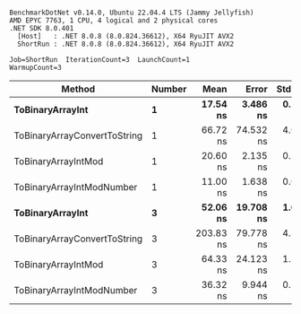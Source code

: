 ```

BenchmarkDotNet v0.14.0, Ubuntu 22.04.4 LTS (Jammy Jellyfish)
AMD EPYC 7763, 1 CPU, 4 logical and 2 physical cores
.NET SDK 8.0.401
  [Host]   : .NET 8.0.8 (8.0.824.36612), X64 RyuJIT AVX2
  ShortRun : .NET 8.0.8 (8.0.824.36612), X64 RyuJIT AVX2

Job=ShortRun  IterationCount=3  LaunchCount=1  
WarmupCount=3  

```
| Method                       | Number | Mean      | Error     | StdDev   | Min       | Max       | Gen0   | Allocated |
|----------------------------- |------- |----------:|----------:|---------:|----------:|----------:|-------:|----------:|
| **ToBinaryArrayInt**             | **1**      |  **17.54 ns** |  **3.486 ns** | **0.191 ns** |  **17.41 ns** |  **17.76 ns** | **0.0004** |      **32 B** |
| ToBinaryArrayConvertToString | 1      |  66.72 ns | 74.532 ns | 4.085 ns |  64.29 ns |  71.44 ns | 0.0011 |      96 B |
| ToBinaryArrayIntMod          | 1      |  20.60 ns |  2.135 ns | 0.117 ns |  20.47 ns |  20.70 ns | 0.0004 |      32 B |
| ToBinaryArrayIntModNumber    | 1      |  11.00 ns |  1.638 ns | 0.090 ns |  10.91 ns |  11.09 ns | 0.0004 |      32 B |
| **ToBinaryArrayInt**             | **3**      |  **52.06 ns** | **19.708 ns** | **1.080 ns** |  **50.88 ns** |  **53.00 ns** | **0.0011** |      **96 B** |
| ToBinaryArrayConvertToString | 3      | 203.83 ns | 79.778 ns | 4.373 ns | 198.82 ns | 206.88 ns | 0.0033 |     296 B |
| ToBinaryArrayIntMod          | 3      |  64.33 ns | 24.123 ns | 1.322 ns |  62.96 ns |  65.60 ns | 0.0011 |      96 B |
| ToBinaryArrayIntModNumber    | 3      |  36.32 ns |  9.944 ns | 0.545 ns |  35.81 ns |  36.89 ns | 0.0011 |      96 B |
